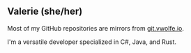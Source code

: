 
## Valerie (she/her)

Most of my GitHub repositories are mirrors from [git.vwolfe.io](https://git.vwolfe.io/valerie/).

I'm a versatile developer specialized in C#, Java, and Rust.
